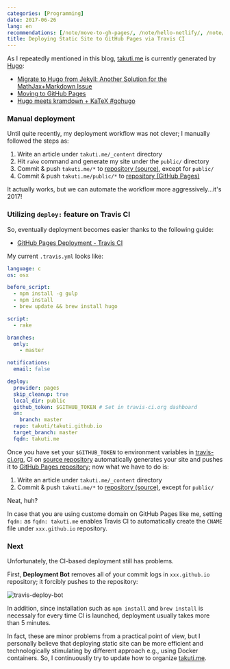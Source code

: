 ```yaml
---
categories: [Programming]
date: 2017-06-26
lang: en
recommendations: [/note/move-to-gh-pages/, /note/hello-netlify/, /note/hugo-markdown-and-mathjax/]
title: Deploying Static Site to GitHub Pages via Travis CI
---
```


As I repeatedly mentioned in this blog, [takuti.me](https://takuti.me) is currently generated by [Hugo](https://gohugo.io/):

- [Migrate to Hugo from Jekyll: Another Solution for the MathJax+Markdown Issue](/note/hugo-markdown-and-mathjax/)
- [Moving to GitHub Pages](/note/move-to-gh-pages/)
- [Hugo meets kramdown + KaTeX #gohugo](/note/hugo-kramdown-and-katex/)

### Manual deployment

Until quite recently, my deployment workflow was not clever; I manually followed the steps as:

1. Write an article under `takuti.me/_content` directory
2. Hit `rake` command and generate my site under the `public/` directory
3. Commit & push `takuti.me/*` to [repository (source)](https://github.com/takuti/takuti.me), except for `public/`
4. Commit & push `takuti.me/public/*` to [repository (GitHub Pages)](https://github.com/takuti/takuti.github.io)

It actually works, but we can automate the workflow more aggressively...it's 2017!

### Utilizing `deploy:` feature on Travis CI

So, eventually deployment becomes easier thanks to the following guide:

- [GitHub Pages Deployment - Travis CI](https://docs.travis-ci.com/user/deployment/pages/)

My current `.travis.yml` looks like:

```yml
language: c
os: osx

before_script:
  - npm install -g gulp
  - npm install
  - brew update && brew install hugo

script:
  - rake

branches:
  only:
    - master

notifications:
  email: false

deploy:
  provider: pages
  skip_cleanup: true
  local_dir: public
  github_token: $GITHUB_TOKEN # Set in travis-ci.org dashboard
  on:
    branch: master
  repo: takuti/takuti.github.io
  target_branch: master
  fqdn: takuti.me
```

Once you have set your `$GITHUB_TOKEN` to environment variables in [travis-ci.org](https://travis-ci.org/), CI on [source repository](https://github.com/takuti/takuti.me) automatically generates your site and pushes it to [GitHub Pages repository](https://github.com/takuti/takuti.github.io); now what we have to do is:

1. Write an article under `takuti.me/_content` directory
2. Commit & push `takuti.me/*` to [repository (source)](https://github.com/takuti/takuti.me), except for `public/`

Neat, huh?

In case that you are using custome domain on GitHub Pages like me, setting `fqdn:` as `fqdn: takuti.me` enables Travis CI to automatically create the `CNAME` file under `xxx.github.io` repository.

### Next

Unfortunately, the CI-based deployment still has problems.

First, **Deployment Bot** removes all of your commit logs in `xxx.github.io` repository; it forcibly pushes to the repository:

![travis-deploy-bot](/images/hugo-site/travis-deploy-bot.png)

In addition, since installation such as `npm install` and `brew install` is necessaly for every time CI is launched, deployment usually takes more than 5 minutes.

In fact, these are minor problems from a practical point of view, but I personally believe that deploying static site can be more efficient and technologically stimulating by different approach e.g., using Docker containers. So, I continuouslly try to update how to organize [takuti.me](https://takuti.me).